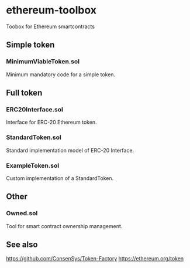 # ethereum-toolbox
Toobox for Ethereum smartcontracts

## Simple token

### MinimumViableToken.sol
Minimum mandatory code for a simple token.

## Full token

### ERC20Interface.sol
Interface for ERC-20 Ethereum token.

### StandardToken.sol
Standard implementation model of ERC-20 Interface.

### ExampleToken.sol
Custom implementation of a StandardToken.

## Other

### Owned.sol
Tool for smart contract ownership management.

## See also
https://github.com/ConsenSys/Token-Factory
https://ethereum.org/token

